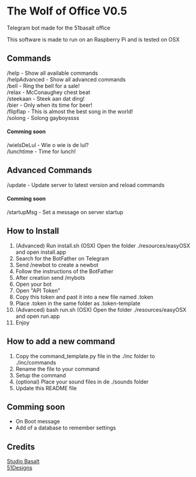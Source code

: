 # The Wolf of Office V0.5

Telegram bot made for the 51basalt office

This software is made to run on an Raspberry Pi and is tested on OSX

## Commands
/help - Show all available commands <br>
/helpAdvanced - Show all advanced commands <br>
/bell - Ring the bell for a sale! <br>
/relax - McConaughey chest beat <br>
/steekaan - Steek aan dat ding! <br>
/bier - Only when its time for beer! <br>
/flipflap - This is almost the best song in the world! <br>
/solong - Solong gayboyssss
#### Comming soon
/wieIsDeLul - Wie o wie is de lul? <br>
/lunchtime - Time for lunch! <br>

## Advanced Commands
/update - Update server to latest version and reload commands <br>
#### Comming soon
/startupMsg - Set a message on server startup <br>

## How to Install
1. (Advanced) Run install.sh
   (OSX) Open the folder ./resources/easyOSX and open install.app
2. Search for the BotFather on Telegram
3. Send /newbot to create a newbot
4. Follow the instructions of the BotFather
5. After creation send /mybots
6. Open your bot
7. Open "API Token"
8. Copy this token and past it into a new file named .token
9. Place .token in the same folder as .token-template
10. (Advanced) bash run.sh
    (OSX) Open the folder ./resources/easyOSX and open run.app
11. Enjoy

## How to add a new command
1. Copy the command_template.py file in the ./inc folder to ./inc/commands
2. Rename the file to your command
3. Setup the command
4. (optional) Place your sound files in de ./sounds folder
5. Update this README file

## Comming soon
- On Boot message
- Add of a database to remember settings

## Credits
[Studio Basalt](https://studiobasalt.com "Studio Basalt") <br>
[51Designs](https://www.51designs.nl/) <br>
